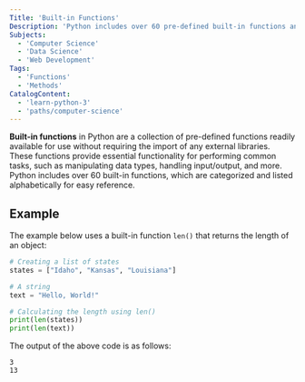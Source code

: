 ```yaml
---
Title: 'Built-in Functions'
Description: 'Python includes over 60 pre-defined built-in functions and types, which can be used without importing libraries.'
Subjects:
  - 'Computer Science'
  - 'Data Science'
  - 'Web Development'
Tags:
  - 'Functions'
  - 'Methods'
CatalogContent:
  - 'learn-python-3'
  - 'paths/computer-science'
---
```


**Built-in functions** in Python are a collection of pre-defined functions readily available for use without requiring the import of any external libraries. These functions provide essential functionality for performing common tasks, such as manipulating data types, handling input/output, and more. Python includes over 60 built-in functions, which are categorized and listed alphabetically for easy reference.

## Example

The example below uses a built-in function `len()` that returns the length of an object:

```py
# Creating a list of states
states = ["Idaho", "Kansas", "Louisiana"]

# A string
text = "Hello, World!"

# Calculating the length using len()
print(len(states))
print(len(text))
```

The output of the above code is as follows:

```shell
3
13
```
